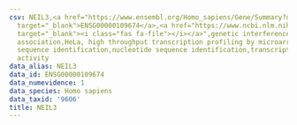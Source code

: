 ```yaml
---
csv: NEIL3,<a href="https://www.ensembl.org/Homo_sapiens/Gene/Summary?db=core;g=ENSG00000109674"
  target="_blank">ENSG00000109674</a>,<a href="https://www.ncbi.nlm.nih.gov/pubmed/17216044"
  target="_blank"><i class="fas fa-file"></i></a>",genetic interference,functional
  association,HeLa, high throughput transcription profiling by microarray,nucleotide
  sequence identification,nucleotide sequence identification,transcriptional regulation,down-regulates
  activity
data_alias: NEIL3
data_id: ENSG00000109674
data_numevidence: 1
data_species: Homo sapiens
data_taxid: '9606'
title: NEIL3
---
```


